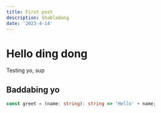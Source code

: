 ```yaml
---
title: First post
description: Shabladong
date: '2023-4-14'
---
```


# Hello ding dong
Testing yo, sup

## Baddabing yo

```ts
const greet = (name: string): string => 'Hello' + name;
```
